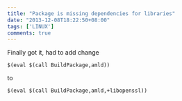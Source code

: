 ```yaml
---
title: "Package is missing dependencies for libraries"
date: "2013-12-08T18:22:50+08:00"
tags: ['LINUX']
comments: true
---
```



[](http://stackoverflow.com/questions/19184631/package-is-missing-dependencies-for-libraries-openwrt)

Finally got it, had to add change

`$(eval $(call BuildPackage,amld))`

to

`$(eval $(call BuildPackage,amld,+libopenssl))`
